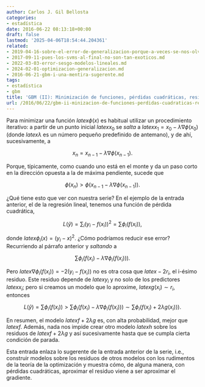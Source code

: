 ```yaml
---
author: Carlos J. Gil Bellosta
categories:
- estadística
date: 2016-06-22 08:13:18+00:00
draft: false
lastmod: '2025-04-06T18:54:44.204361'
related:
- 2019-04-16-sobre-el-error-de-generalizacion-porque-a-veces-se-nos-olvida.md
- 2017-09-11-pues-los-svms-al-final-no-son-tan-exoticos.md
- 2022-03-03-error-sesgo-modelos-lineales.md
- 2024-02-01-optimizacion-generalizacion.md
- 2016-06-21-gbm-i-una-mentira-sugerente.md
tags:
- estadística
- gbm
title: 'GBM (II): Minimización de funciones, pérdidas cuadráticas, residuos y gradientes'
url: /2016/06/22/gbm-ii-minizacion-de-funciones-perdidas-cuadraticas-residuos-y-gradientes/
---
```


Para minimizar una función $latex \phi(x)$ es habitual utilizar un procedimiento iterativo: a partir de un punto inicial $latex x_0$ se _salta_ a $latex x_1 = x_0 - \lambda \nabla \phi(x_0)$ (donde $latex \lambda$ es un número pequeño predefinido de antemano), y de ahí, sucesivamente, a

$$ x_n = x_{n-1} - \lambda \nabla \phi(x_{n-1}).$$

Porque, típicamente, como cuando uno está en el monte y da un paso corto en la dirección opuesta a la de máxima pendiente, sucede que

$$ \phi(x_n) > \phi(x_{n-1} - \lambda \nabla \phi(x_{n-1})).$$

¿Qué tiene esto que ver con nuestra serie? En el ejemplo de la entrada anterior, el de la regresión lineal, tenemos una función de pérdida cuadrática,

$$ L(\hat{y}) = \sum_i (y_i - f(x_i))^2 = \sum \phi_i(f(x_i)),$$

donde $latex \phi_i(x) = (y_i - x)^2$. ¿Cómo podríamos reducir ese error? Recurriendo al párrafo anterior y _saltando_ a

$$ \sum \phi_i(f(x_i) - \lambda \nabla \phi_i(f(x_i))).$$

Pero $latex \nabla \phi_i(f(x_i)) = -2 (y_i - f(x_i))$ no es otra cosa que $latex -2 r_i$, el i-ésimo residuo. Este residuo depende de $latex y_i$ y no solo de los predictores $latex x_i$; pero si creamos un modelo que lo aproxime, $latex g(x_i) \sim r_i$, entonces

$$ L(\hat{y}) = \sum \phi_i(f(x_i)) > \sum \phi_i(f(x_i) - \lambda \nabla \phi_i(f(x_i))) \sim \sum \phi_i(f(x_i) + 2 \lambda g(x_i))).$$

En resumen, el modelo $latex f + 2 \lambda g$ es, con alta probabilidad, mejor que $latex f$. Además, nada nos impide crear otro modelo $latex h$ sobre los residuos de $latex f + 2 \lambda g$ y así sucesivamente hasta que se cumpla cierta condición de parada.

Esta entrada enlaza lo sugerente de la entrada anterior de la serie, i.e., construir modelos sobre los residuos de otros modelos con los rudimentos de la teoría de la optimización y muestra cómo, de alguna manera, con pérdidas cuadráticas, aproximar el residuo viene a ser aproximar el gradiente.
